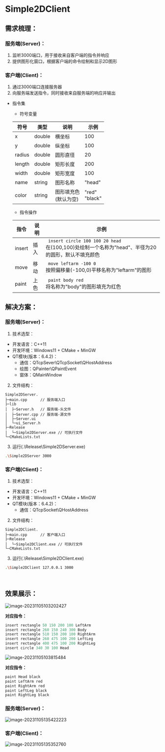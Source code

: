 # Simple2DClient
## 需求梳理：

### 服务端(Server)：

1. 监听3000端口，用于接收来自客户端的指令并响应
2. 提供图形化窗口，根据客户端的命令绘制和显示2D图形

### 客户端(Client)：

1. 通过3000端口连接服务器
2. 向服务端发送指令，同时接收来自服务端的响应并输出

- 指令集

  - 符号变量

  | 符号   | 类型   | 说明                       | 示例               |
  | ------ | ------ | -------------------------- | ------------------ |
  | x      | double | 横坐标                     | 100                |
  | y      | double | 纵坐标                     | 100                |
  | radius | double | 圆形直径                   | 20                 |
  | length | double | 矩形长度                   | 200                |
  | width  | double | 矩形宽度                   | 100                |
  | name   | string | 图形名称                   | "head"             |
  | color  | string | 图形填充色<br />(默认为空) | "red"<br />"black" |

  - 指令操作

  | 指令   | 说明 | 示例                                                         |
  | ------ | ---- | ------------------------------------------------------------ |
  | insert | 插入 | ` insert circle 100 100 20 head`<br />在(100,100)处绘制一个名称为"head"、半径为20的圆形，默认不填充颜色 |
  | move   | 移动 | ` move leftarm -100 0`<br />按照偏移量(-100,0)平移名称为"leftarm"的图形 |
  | paint  | 上色 | ` paint body red`<br />将名称为"body"的图形填充为红色        |



## 解决方案：

### 服务端(Server)：

1. 技术选型：
   
- 开发语言：C++11
- 开发环境：Windows11 + CMake + MinGW
- QT模块(版本：6.4.2)：
   - 通信：QTcpSever\QTcpSocket\QHostAddress
   - 绘图：QPainter\QPaintEvent
   - 窗体：QMainWindow
2. 文件结构：

```
Simple2DServer.
├─main.cpp		// 服务端入口
├─lib
│  ├─Server.h	// 服务端-头文件
│  ├─Server.cpp	// 服务端-源文件
│  ├─Server.ui
│  └─ui_Server.h
├─Release
│  └─Simple2DServer.exe	// 可执行文件
└─CMakeLists.txt
```

3. 运行(.\Release\Simple2DServer.exe\)

  ```bash
.\Simple2DServer 3000
  ```

### 客户端(Client)：

1. 技术选型：
   
- 开发语言：C++11
- 开发环境：Windows11 + CMake + MinGW
- QT模块(版本：6.4.2)：
  - 通信：QTcpSocket\QHostAddress
2. 文件结构：

  ```
Simple2DClient.
├─main.cpp		// 客户端入口
├─Release
│  └─Simple2DClient.exe	// 可执行文件
└─CMakeLists.txt
  ```

3. 运行(.\Release\Simple2DClient.exe)

  ```bash
.\Simple2DClient 127.0.0.1 3000
  ```

​     

## 效果展示：

![image-20231105103202427](./Images/image-1.png)

**对应指令：**

```c++
insert rectangle 50 150 200 100 LeftArm
insert rectangle 260 150 240 300 Body
insert rectangle 510 150 200 100 RightArm
insert rectangle 260 475 100 200 LeftLeg
insert rectangle 400 475 100 200 RightLeg
insert circle 340 30 100 Head
```



![image-20231105103815484](./Images/image-2.png)

**对应指令：**

```c++
paint Head black
paint LeftArm red
paint RightArm red
paint LeftLeg black
paint RightLeg black
```

### 服务端(Server)：

![image-20231105135422223](./Images/image-3.png)



### 客户端(Client)：

![image-20231105135352760](./Images/image-4.png)
